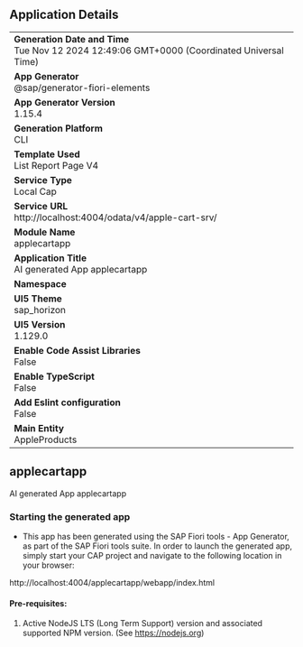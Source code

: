 ## Application Details
|               |
| ------------- |
|**Generation Date and Time**<br>Tue Nov 12 2024 12:49:06 GMT+0000 (Coordinated Universal Time)|
|**App Generator**<br>@sap/generator-fiori-elements|
|**App Generator Version**<br>1.15.4|
|**Generation Platform**<br>CLI|
|**Template Used**<br>List Report Page V4|
|**Service Type**<br>Local Cap|
|**Service URL**<br>http://localhost:4004/odata/v4/apple-cart-srv/|
|**Module Name**<br>applecartapp|
|**Application Title**<br>AI generated App applecartapp|
|**Namespace**<br>|
|**UI5 Theme**<br>sap_horizon|
|**UI5 Version**<br>1.129.0|
|**Enable Code Assist Libraries**<br>False|
|**Enable TypeScript**<br>False|
|**Add Eslint configuration**<br>False|
|**Main Entity**<br>AppleProducts|

## applecartapp

AI generated App applecartapp

### Starting the generated app

-   This app has been generated using the SAP Fiori tools - App Generator, as part of the SAP Fiori tools suite.  In order to launch the generated app, simply start your CAP project and navigate to the following location in your browser:

http://localhost:4004/applecartapp/webapp/index.html

#### Pre-requisites:

1. Active NodeJS LTS (Long Term Support) version and associated supported NPM version.  (See https://nodejs.org)



